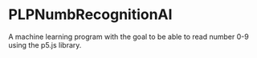 # PLPNumbRecognitionAI
A machine learning program with the goal to be able to read number 0-9 using the p5.js library.
